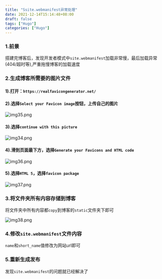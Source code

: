 ```yaml
---
title: "Ssite.webmanifest异常处理"
date: 2021-12-14T15:14:48+08:00
draft: false
tags: ["Hugo"]
categories: ["Hugo"]
---
```


### 1.前景
搭建完博客后，发现开发者模式中`site.webmanifest`加载非常慢，最后加载异常(404/超时等),严重拖慢博客的加载速度


### 2.生成博客所需要的图片文件

#### 1).打开：`https://realfavicongenerator.net/`

#### 2).选择`Select your Favicon image`按钮，上传自己的图片

![img35.png](/img/img35.png)

#### 3).选择`continue with this picture`

![img34.png](/img/img34.png)

#### 4).滑到页面最下方，选择`Generate your Favicons and HTML code`

![img36.png](/img/img36.png)

#### 5).选择`HTML 5`，选择`favicon package`

![img37.png](/img/img37.png)

### 3.将文件夹所有内容存储到博客

将文件夹中所有内容都`copy`到博客的`static`文件夹下即可

![img38.png](/img/img38.png)

### 4.修改`site.webmanifest`文件内容

`name`和`short_name`值修改为网站url即可

### 5.重新生成发布
发现`site.webmanifest`的问题就已经解决了
    




